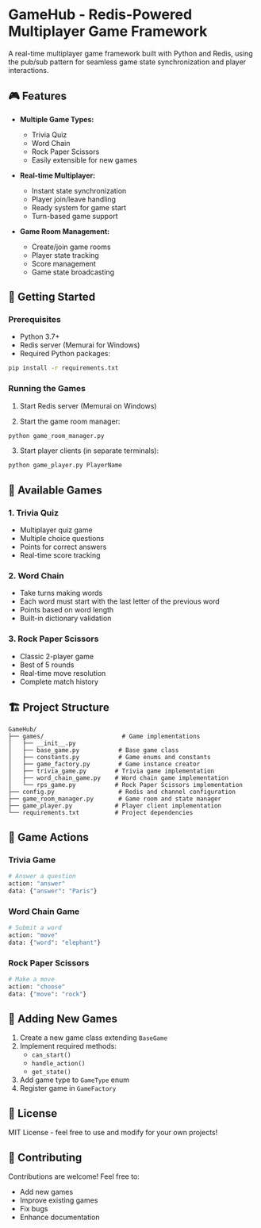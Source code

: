 # GameHub - Redis-Powered Multiplayer Game Framework

A real-time multiplayer game framework built with Python and Redis, using the pub/sub pattern for seamless game state synchronization and player interactions.

## 🎮 Features

- **Multiple Game Types:**

  - Trivia Quiz
  - Word Chain
  - Rock Paper Scissors
  - Easily extensible for new games

- **Real-time Multiplayer:**

  - Instant state synchronization
  - Player join/leave handling
  - Ready system for game start
  - Turn-based game support

- **Game Room Management:**
  - Create/join game rooms
  - Player state tracking
  - Score management
  - Game state broadcasting

## 🚀 Getting Started

### Prerequisites

- Python 3.7+
- Redis server (Memurai for Windows)
- Required Python packages:

```bash
pip install -r requirements.txt
```

### Running the Games

1. Start Redis server (Memurai on Windows)

2. Start the game room manager:

```bash
python game_room_manager.py
```

3. Start player clients (in separate terminals):

```bash
python game_player.py PlayerName
```

## 🎲 Available Games

### 1. Trivia Quiz

- Multiplayer quiz game
- Multiple choice questions
- Points for correct answers
- Real-time score tracking

### 2. Word Chain

- Take turns making words
- Each word must start with the last letter of the previous word
- Points based on word length
- Built-in dictionary validation

### 3. Rock Paper Scissors

- Classic 2-player game
- Best of 5 rounds
- Real-time move resolution
- Complete match history

## 🏗 Project Structure

```
GameHub/
├── games/                      # Game implementations
│   ├── __init__.py
│   ├── base_game.py           # Base game class
│   ├── constants.py           # Game enums and constants
│   ├── game_factory.py        # Game instance creator
│   ├── trivia_game.py        # Trivia game implementation
│   ├── word_chain_game.py    # Word chain game implementation
│   └── rps_game.py           # Rock Paper Scissors implementation
├── config.py                  # Redis and channel configuration
├── game_room_manager.py       # Game room and state manager
├── game_player.py            # Player client implementation
└── requirements.txt          # Project dependencies
```

## 🎯 Game Actions

### Trivia Game

```python
# Answer a question
action: "answer"
data: {"answer": "Paris"}
```

### Word Chain Game

```python
# Submit a word
action: "move"
data: {"word": "elephant"}
```

### Rock Paper Scissors

```python
# Make a move
action: "choose"
data: {"move": "rock"}
```

## 🔧 Adding New Games

1. Create a new game class extending `BaseGame`
2. Implement required methods:
   - `can_start()`
   - `handle_action()`
   - `get_state()`
3. Add game type to `GameType` enum
4. Register game in `GameFactory`

## 📝 License

MIT License - feel free to use and modify for your own projects!

## 🤝 Contributing

Contributions are welcome! Feel free to:

- Add new games
- Improve existing games
- Fix bugs
- Enhance documentation
